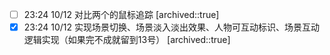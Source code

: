 
- [ ] 23:24 10/12 对比两个的鼠标追踪 
	[archived::true]
- [x] 23:24 10/12 实现场景切换、场景淡入淡出效果、人物可互动标识、场景互动逻辑实现（如果完不成就留到13号）
	[archived::true]